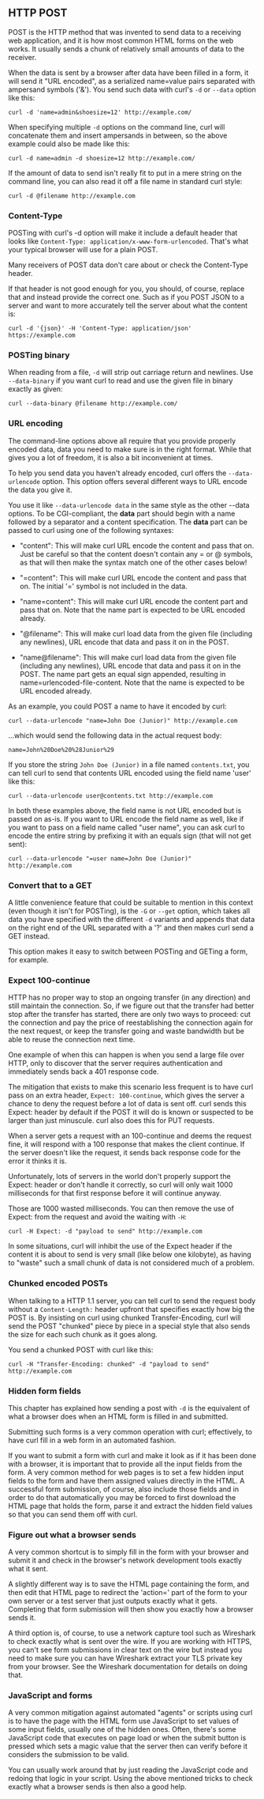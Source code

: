 ## HTTP POST

POST is the HTTP method that was invented to send data to a receiving web
application, and it is how most common HTML forms on the web
works. It usually sends a chunk of relatively small amounts of data to the
receiver.

When the data is sent by a browser after data have been filled in a form, it
will send it "URL encoded", as a serialized name=value pairs separated with
ampersand symbols ('&'). You send such data with curl's `-d` or `--data`
option like this:

    curl -d 'name=admin&shoesize=12' http://example.com/

When specifying multiple `-d` options on the command line, curl will
concatenate them and insert ampersands in between, so the above example could
also be made like this:

    curl -d name=admin -d shoesize=12 http://example.com/

If the amount of data to send isn't really fit to put in a mere string on the
command line, you can also read it off a file name in standard curl style:

    curl -d @filename http://example.com

### Content-Type

POSTing with curl's -d option will make it include a default header that looks
like `Content-Type: application/x-www-form-urlencoded`. That's what your
typical browser will use for a plain POST.

Many receivers of POST data don't care about or check the Content-Type header.

If that header is not good enough for you, you should, of course, replace that
and instead provide the correct one. Such as if you POST JSON to a server and
want to more accurately tell the server about what the content is:

    curl -d '{json}' -H 'Content-Type: application/json' https://example.com

### POSTing binary

When reading from a file, `-d` will strip out carriage return and
newlines. Use `--data-binary` if you want curl to read and use the given file
in binary exactly as given:

    curl --data-binary @filename http://example.com/

### URL encoding

The command-line options above all require that you provide properly
encoded data, data you need to make sure is in the right format. While that
gives you a lot of freedom, it is also a bit inconvenient at times.

To help you send data you haven't already encoded, curl offers the
`--data-urlencode` option. This option offers several different ways to URL
encode the data you give it.

You use it like `--data-urlencode data` in the same style as the other --data
options. To be CGI-compliant, the **data** part should begin with a name
followed by a separator and a content specification. The **data** part can be
passed to curl using one of the following syntaxes:

 - "content": This will make curl URL encode the content and pass that
   on. Just be careful so that the content doesn't contain any = or @ symbols,
   as that will then make the syntax match one of the other cases below!

 - "=content": This will make curl URL encode the content and pass that
   on. The initial '=' symbol is not included in the data.

 - "name=content": This will make curl URL encode the content part and pass
   that on. Note that the name part is expected to be URL encoded already.

 - "@filename": This will make curl load data from the given file (including
   any newlines), URL encode that data and pass it on in the POST.

 - "name@filename": This will make curl load data from the given file
   (including any newlines), URL encode that data and pass it on in the POST.
   The name part gets an equal sign appended, resulting in
   name=urlencoded-file-content. Note that the name is expected to be URL
   encoded already.

As an example, you could POST a name to have it encoded by curl:

    curl --data-urlencode "name=John Doe (Junior)" http://example.com

…which would send the following data in the actual request body:

    name=John%20Doe%20%28Junior%29

If you store the string `John Doe (Junior)` in a file named `contents.txt`,
you can tell curl to send that contents URL encoded using the field name
'user' like this:

    curl --data-urlencode user@contents.txt http://example.com

In both these examples above, the field name is not URL encoded but is passed
on as-is. If you want to URL encode the field name as well, like if you want
to pass on a field name called "user name", you can ask curl to encode the
entire string by prefixing it with an equals sign (that will not get sent):

    curl --data-urlencode "=user name=John Doe (Junior)" http://example.com

### Convert that to a GET

A little convenience feature that could be suitable to mention in this context
(even though it isn't for POSTing), is the `-G` or `--get` option, which takes
all data you have specified with the different `-d` variants and appends that
data on the right end of the URL separated with a '?' and then makes curl send
a GET instead.

This option makes it easy to switch between POSTing and GETing a form, for
example.

### Expect 100-continue

HTTP has no proper way to stop an ongoing transfer (in any direction) and
still maintain the connection. So, if we figure out that the transfer had better
stop after the transfer has started, there are only two ways to proceed: cut the
connection and pay the price of reestablishing the connection again for the next
request, or keep the transfer going and waste bandwidth but be able to reuse
the connection next time.

One example of when this can happen is when you send a large file over HTTP,
only to discover that the server requires authentication and immediately sends
back a 401 response code.

The mitigation that exists to make this scenario less frequent is to have
curl pass on an extra header, `Expect: 100-continue`, which gives the server a
chance to deny the request before a lot of data is sent off. curl sends this
Expect: header by default if the POST it will do is known or suspected to be
larger than just minuscule. curl also does this for PUT requests.

When a server gets a request with an 100-continue and deems the request fine,
it will respond with a 100 response that makes the client continue. If the
server doesn't like the request, it sends back response code for the error it
thinks it is.

Unfortunately, lots of servers in the world don't properly support the Expect:
header or don't handle it correctly, so curl will only wait 1000 milliseconds
for that first response before it will continue anyway.

Those are 1000 wasted milliseconds. You can then remove the use of Expect:
from the request and avoid the waiting with `-H`:

    curl -H Expect: -d "payload to send" http://example.com

In some situations, curl will inhibit the use of the Expect header if the
content it is about to send is very small (like below one kilobyte), as having
to "waste" such a small chunk of data is not considered much of a problem.

### Chunked encoded POSTs

When talking to a HTTP 1.1 server, you can tell curl to send the request body
without a `Content-Length:` header upfront that specifies exactly how big the
POST is. By insisting on curl using chunked Transfer-Encoding, curl will send
the POST "chunked" piece by piece in a special style that also sends the size
for each such chunk as it goes along.

You send a chunked POST with curl like this:

    curl -H "Transfer-Encoding: chunked" -d "payload to send" http://example.com

### Hidden form fields

This chapter has explained how sending a post with `-d` is the equivalent of
what a browser does when an HTML form is filled in and submitted.

Submitting such forms is a very common operation with curl; effectively, to have
curl fill in a web form in an automated fashion.

If you want to submit a form with curl and make it look as if it has been done
with a browser, it is important that to provide all the input fields from the
form. A very common method for web pages is to set a few hidden input fields
to the form and have them assigned values directly in the HTML. A successful
form submission, of course, also include those fields and in order to do that
automatically you may be forced to first download the HTML page that holds the
form, parse it and extract the hidden field values so that you can send them
off with curl.

### Figure out what a browser sends

A very common shortcut is to simply fill in the form with your browser and
submit it and check in the browser's network development tools exactly what it
sent.

A slightly different way is to save the HTML page containing the form, and
then edit that HTML page to redirect the 'action=' part of the form to your
own server or a test server that just outputs exactly what it gets. Completing
that form submission will then show you exactly how a browser sends it.

A third option is, of course, to use a network capture tool such as Wireshark to
check exactly what is sent over the wire. If you are working with HTTPS, you
can't see form submissions in clear text on the wire but instead you need to
make sure you can have Wireshark extract your TLS private key from your
browser. See the Wireshark documentation for details on doing that.

### JavaScript and forms

A very common mitigation against automated "agents" or scripts using curl is
to have the page with the HTML form use JavaScript to set values of some input
fields, usually one of the hidden ones. Often, there's some
JavaScript code that executes on page load or when the submit button is
pressed which sets a magic value that the server then can verify
before it considers the submission to be valid.

You can usually work around that by just reading the JavaScript code and redoing
that logic in your script. Using the above mentioned tricks to check exactly
what a browser sends is then also a good help.

